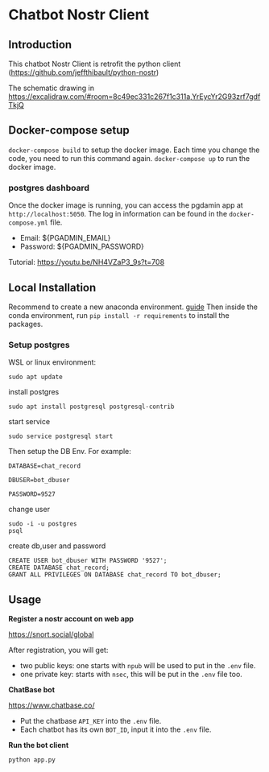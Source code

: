 # Chatbot Nostr Client

## Introduction

This chatbot Nostr Client is retrofit the python client (https://github.com/jeffthibault/python-nostr)

The schematic drawing in https://excalidraw.com/#room=8c49ec331c267f1c311a,YrEycYr2G93zrf7gdfTkjQ 

## Docker-compose setup
`docker-compose build` to setup the docker image. Each time you change the code, you need to run this command again.
`docker-compose up` to run the docker image. 

### postgres dashboard
Once the docker image is running, you can access the pgdamin app at `http://localhost:5050`. 
The log in information can be found in the `docker-compose.yml` file.
- Email: ${PGADMIN_EMAIL}
- Password: ${PGADMIN_PASSWORD}

Tutorial: https://youtu.be/NH4VZaP3_9s?t=708

## Local Installation
Recommend to create a new anaconda environment. [guide](https://conda.io/projects/conda/en/latest/user-guide/install/index.html)
Then inside the conda environment, run `pip install -r requirements` to install the packages.

### Setup postgres
WSL or linux environment:
```
sudo apt update
```
install postgres
```
sudo apt install postgresql postgresql-contrib
```
 start service
 ```
 sudo service postgresql start
 ```
Then setup the DB Env. 
For example:

`DATABASE=chat_record`

`DBUSER=bot_dbuser`

`PASSWORD=9527`

change user
```
sudo -i -u postgres
psql

```
create db,user and password
```
CREATE USER bot_dbuser WITH PASSWORD '9527';
CREATE DATABASE chat_record;
GRANT ALL PRIVILEGES ON DATABASE chat_record TO bot_dbuser;
``` 

## Usage

**Register a nostr account on web app**

https://snort.social/global

After registration, you will get:
- two public keys: one starts with `npub` will be used to put in the `.env` file.
- one private key: starts with `nsec`, this will be put in the `.env` file too.

**ChatBase bot**

https://www.chatbase.co/

- Put the chatbase `API_KEY` into the `.env` file.
- Each chatbot has its own `BOT_ID`, input it into the `.env` file.

**Run the bot client**

`python app.py`